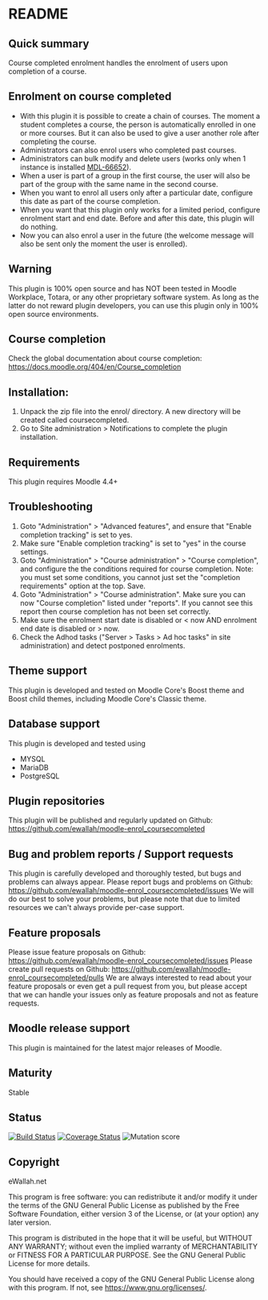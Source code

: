 # README

## Quick summary

Course completed enrolment handles the enrolment of users upon completion of a course.

## Enrolment on course completed

* With this plugin it is possible to create a chain of courses.  The moment a student completes a course, the person
  is automatically enrolled in one or more courses. But it can also be used to give a user another role after completing
  the course.
* Administrators can also enrol users who completed past courses.
* Administrators can bulk modify and delete users (works only when 1 instance is installed [MDL-66652](https://tracker.moodle.org/browse/MDL-66652)).
* When a user is part of a group in the first course, the user will also be part of the group with the same name in the second course.
* When you want to enrol all users only after a particular date, configure this date as part of the course completion.
* When you want that this plugin only works for a limited period, configure enrolment start and end date. Before and after this date, this plugin will do nothing.
* Now you can also enrol a user in the future (the welcome message will also be sent only the moment the user is enrolled).

## Warning

This plugin is 100% open source and has NOT been tested in Moodle Workplace, Totara, or any other proprietary software system.
As long as the latter do not reward plugin developers, you can use this plugin only in 100% open source environments.

## Course completion

Check the global documentation about course completion: https://docs.moodle.org/404/en/Course_completion

## Installation:

 1. Unpack the zip file into the enrol/ directory. A new directory will be created called coursecompleted.
 2. Go to Site administration > Notifications to complete the plugin installation.

## Requirements

This plugin requires Moodle 4.4+

## Troubleshooting

 1. Goto "Administration" > "Advanced features", and ensure that "Enable completion tracking" is set to yes.
 2. Make sure "Enable completion tracking" is set to "yes" in the course settings.
 3. Goto "Administration" > "Course administration" > "Course completion", and configure the the conditions required for course completion. Note: you must set some conditions, you cannot just set the "completion requirements" option at the top. Save.
 4. Goto "Administration" > "Course administration". Make sure you can now "Course completion" listed under "reports". If you cannot see this report then course completion has not been set correctly.
 5. Make sure the enrolment start date is disabled or < now AND enrolment end date is disabled or > now.
 6. Check the Adhod tasks ("Server > Tasks > Ad hoc tasks" in site administration) and detect postponed enrolments.

## Theme support

This plugin is developed and tested on Moodle Core's Boost theme and Boost child themes, including Moodle Core's Classic theme.

## Database support

This plugin is developed and tested using

* MYSQL
* MariaDB
* PostgreSQL

## Plugin repositories

This plugin will be published and regularly updated on Github: https://github.com/ewallah/moodle-enrol_coursecompleted

## Bug and problem reports / Support requests

This plugin is carefully developed and thoroughly tested, but bugs and problems can always appear.
Please report bugs and problems on Github: https://github.com/ewallah/moodle-enrol_coursecompleted/issues
We will do our best to solve your problems, but please note that due to limited resources we can't always provide per-case support.

## Feature proposals

Please issue feature proposals on Github: https://github.com/ewallah/moodle-enrol_coursecompleted/issues
Please create pull requests on Github: https://github.com/ewallah/moodle-enrol_coursecompleted/pulls
We are always interested to read about your feature proposals or even get a pull request from you, but please accept that we can handle your issues only as feature proposals and not as feature requests.

## Moodle release support

This plugin is maintained for the latest major releases of Moodle.

## Maturity

Stable

## Status

[![Build Status](https://github.com/ewallah/moodle-enrol_coursecompleted/workflows/Tests/badge.svg)](https://github.com/ewallah/moodle-enrol_coursecompleted/actions)
[![Coverage Status](https://coveralls.io/repos/github/ewallah/moodle-enrol_coursecompleted/badge.svg?branch=main)](https://coveralls.io/github/ewallah/moodle-enrol_coursecompleted?branch=main)
![Mutation score](https://badgen.net/badge/Mutation%20Score%20Indicator/87)

## Copyright

eWallah.net

This program is free software: you can redistribute it and/or modify it under
the terms of the GNU General Public License as published by the Free Software
Foundation, either version 3 of the License, or (at your option) any later
version.

This program is distributed in the hope that it will be useful, but WITHOUT ANY
WARRANTY; without even the implied warranty of MERCHANTABILITY or FITNESS FOR A
PARTICULAR PURPOSE.  See the GNU General Public License for more details.

You should have received a copy of the GNU General Public License along with
this program.  If not, see <https://www.gnu.org/licenses/>.
